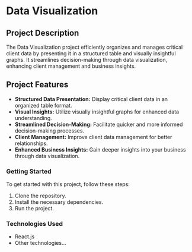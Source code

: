 # Data Visualization

## Project Description

The Data Visualization project efficiently organizes and manages critical client data by presenting it in a structured table and visually insightful graphs. It streamlines decision-making through data visualization, enhancing client management and business insights.

## Project Features

- **Structured Data Presentation:** Display critical client data in an organized table format.
- **Visual Insights:** Utilize visually insightful graphs for enhanced data understanding.
- **Streamlined Decision-Making:** Facilitate quicker and more informed decision-making processes.
- **Client Management:** Improve client data management for better relationships.
- **Enhanced Business Insights:** Gain deeper insights into your business through data visualization.

### Getting Started

To get started with this project, follow these steps:

1. Clone the repository.
2. Install the necessary dependencies.
3. Run the project.

### Technologies Used

- React.js
- Other technologies...

